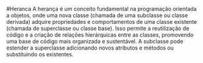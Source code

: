 #Heranca
A herança é um conceito fundamental na programação orientada a objetos, onde uma nova classe (chamada de uma subclasse 
ou classe derivada) adquire propriedades e comportamentos de uma classe existente (chamada de superclasse ou classe 
base). 
Isso permite a reutilização de código e a criação de relações hierárquicas entre as classes, promovendo uma base de 
código mais organizada e sustentável. A subclasse pode estender a superclasse adicionando novos atributos e métodos
ou substituindo os existentes.